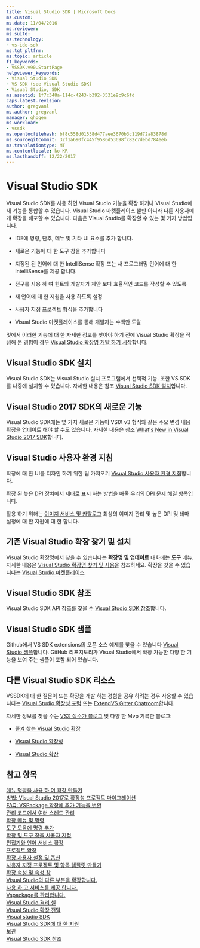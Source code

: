 ```yaml
---
title: Visual Studio SDK | Microsoft Docs
ms.custom: 
ms.date: 11/04/2016
ms.reviewer: 
ms.suite: 
ms.technology:
- vs-ide-sdk
ms.tgt_pltfrm: 
ms.topic: article
f1_keywords:
- VSSDK.v90.StartPage
helpviewer_keywords:
- Visual Studio SDK
- VS SDK (see Visual Studio SDK)
- Visual Studio, SDK
ms.assetid: 1f7c348a-114c-4243-b392-3531e9c9c6fd
caps.latest.revision: 
author: gregvanl
ms.author: gregvanl
manager: ghogen
ms.workload:
- vssdk
ms.openlocfilehash: bf8c558d01538d477aee3670b3c119d72a83878d
ms.sourcegitcommit: 32f1a690fc445f9586d53698fc82c7debd784eeb
ms.translationtype: MT
ms.contentlocale: ko-KR
ms.lasthandoff: 12/22/2017
---
```

# <a name="visual-studio-sdk"></a>Visual Studio SDK
Visual Studio SDK를 사용 하면 Visual Studio 기능을 확장 하거나 Visual Studio에 새 기능을 통합할 수 있습니다. Visual Studio 마켓플레이스 뿐만 아니라 다른 사용자에 게 확장을 배포할 수 있습니다. 다음은 Visual Studio를 확장할 수 있는 몇 가지 방법입니다.  
  
-   IDE에 명령, 단추, 메뉴 및 기타 UI 요소를 추가 합니다.  
  
-   새로운 기능에 대 한 도구 창을 추가합니다  
  
-   지정된 된 언어에 대 한 IntelliSense 확장 또는 새 프로그래밍 언어에 대 한 IntelliSense를 제공 합니다.  
  
-   전구를 사용 하 여 힌트와 개발자가 제안 보다 효율적인 코드를 작성할 수 있도록  
  
-   새 언어에 대 한 지원을 사용 하도록 설정  
  
-   사용자 지정 프로젝트 형식을 추가합니다  
  
-   Visual Studio 마켓플레이스를 통해 개발자는 수백만 도달  
  
 및에서 이러한 기능에 대 한 자세한 정보를 찾아야 하기 전에 Visual Studio 확장을 작성해 본 경험이 경우 [Visual Studio 확장명 개발 하기 시작](../extensibility/starting-to-develop-visual-studio-extensions.md)합니다.  
  
## <a name="installing-the-visual-studio-sdk"></a>Visual Studio SDK 설치  
 Visual Studio SDK는 Visual Studio 설치 프로그램에서 선택적 기능. 또한 VS SDK를 나중에 설치할 수 있습니다. 자세한 내용은 참조 [Visual Studio SDK 설치](../extensibility/installing-the-visual-studio-sdk.md)합니다.  
  
## <a name="whats-new-in-the-visual-studio-2017-sdk"></a>Visual Studio 2017 SDK의 새로운 기능  
 Visual Studio SDK에는 몇 가지 새로운 기능이 VSIX v3 형식와 같은 주요 변경 내용 확장을 업데이트 해야 할 수도 있습니다. 자세한 내용은 참조 [What's New in Visual Studio 2017 SDK](../extensibility/what-s-new-in-the-visual-studio-2017-sdk.md)합니다.  
  
## <a name="visual-studio-user-experience-guidelines"></a>Visual Studio 사용자 환경 지침  
 확장에 대 한 UI를 디자인 하기 위한 팁 가져오기 [Visual Studio 사용자 환경 지침](../extensibility/ux-guidelines/visual-studio-user-experience-guidelines.md)합니다.  
  
 확장 된 높은 DPI 장치에서 제대로 표시 하는 방법을 배울 우리의 [DPI 문제 해결](../extensibility/addressing-dpi-issues2.md) 항목입니다.  
  
 활용 하기 위해는 [이미지 서비스 및 카탈로그](../extensibility/image-service-and-catalog.md) 최상의 이미지 관리 및 높은 DPI 및 테마 설정에 대 한 지원에 대 한 합니다.  
  
## <a name="finding-and-installing-existing-visual-studio-extensions"></a>기존 Visual Studio 확장 찾기 및 설치  
 Visual Studio 확장명에서 찾을 수 있습니다는 **확장명 및 업데이트** 대화에는 **도구** 메뉴. 자세한 내용은 [Visual Studio 확장명 찾기 및 사용](../ide/finding-and-using-visual-studio-extensions.md)을 참조하세요. 확장을 찾을 수 있습니다는 [Visual Studio 마켓플레이스](https://marketplace.visualstudio.com/)  
  
## <a name="visual-studio-sdk-reference"></a>Visual Studio SDK 참조  
 Visual Studio SDK API 참조를 찾을 수 [Visual Studio SDK 참조](../extensibility/visual-studio-sdk-reference.md)합니다.  
  
## <a name="visual-studio-sdk-samples"></a>Visual Studio SDK 샘플  
 Github에서 VS SDK extensions의 오픈 소스 예제를 찾을 수 있습니다 [Visual Studio 샘플](https://aka.ms/vs2015sdksamples)합니다. GitHub 리포지토리가 Visual Studio에서 확장 가능한 다양 한 기능을 보여 주는 샘플이 포함 되어 있습니다.  
  
## <a name="other-visual-studio-sdk-resources"></a>다른 Visual Studio SDK 리소스  
 VSSDK에 대 한 질문이 또는 확장을 개발 하는 경험을 공유 하려는 경우 사용할 수 있습니다는 [Visual Studio 확장성 포럼](https://social.msdn.microsoft.com/Forums/vstudio/home?forum=vsx) 또는 [ExtendVS Gitter Chatroom](https://gitter.im/Microsoft/extendvs)합니다.  
  
 자세한 정보를 찾을 수는 [VSX 실수가 블로그](http://blogs.msdn.com/b/vsx/) 및 다양 한 Mvp 기록한 블로그:  
  
-   [즐겨 찾는 Visual Studio 확장](http://geekswithblogs.net/sdorman/archive/2014/10/05/favorite-visual-studio-extensions.aspx)  
  
-   [Visual Studio 확장성](http://www.visualstudioextensibility.com/overview/vs/)  
  
-   [Visual Studio 확장](http://blog.slaks.net/2013-10-18/extending-visual-studio-part-1-getting-started/)  
  
## <a name="see-also"></a>참고 항목  
 [메뉴 명령을 사용 하 여 확장 만들기](../extensibility/creating-an-extension-with-a-menu-command.md)   
 [방법: Visual Studio 2017로 확장성 프로젝트 마이그레이션](../extensibility/how-to-migrate-extensibility-projects-to-visual-studio-2017.md)   
 [FAQ: VSPackage 확장에 추가 기능을 변환](../extensibility/faq-converting-add-ins-to-vspackage-extensions.md)   
 [관리 코드에서 여러 스레드 관리](../extensibility/managing-multiple-threads-in-managed-code.md)   
 [확장 메뉴 및 명령](../extensibility/extending-menus-and-commands.md)   
 [도구 모음에 명령 추가](../extensibility/adding-commands-to-toolbars.md)   
 [확장 및 도구 창을 사용자 지정](../extensibility/extending-and-customizing-tool-windows.md)   
 [편집기와 언어 서비스 확장](../extensibility/editor-and-language-service-extensions.md)   
 [프로젝트 확장](../extensibility/extending-projects.md)   
 [확장 사용자 설정 및 옵션](../extensibility/extending-user-settings-and-options.md)   
 [사용자 지정 프로젝트 및 항목 템플릿 만들기](../extensibility/creating-custom-project-and-item-templates.md)   
 [확장 속성 및 속성 창](../extensibility/extending-properties-and-the-property-window.md)   
 [Visual Studio의 다른 부분을 확장합니다.](../extensibility/extending-other-parts-of-visual-studio.md)   
 [사용 하 고 서비스를 제공 합니다.](../extensibility/using-and-providing-services.md)   
 [Vspackage를 관리합니다.](../extensibility/managing-vspackages.md)   
 [Visual Studio 격리 셸](../extensibility/visual-studio-isolated-shell.md)   
 [Visual Studio 확장 전달](../extensibility/shipping-visual-studio-extensions.md)   
 [Visual studio SDK](../extensibility/internals/inside-the-visual-studio-sdk.md)   
 [Visual Studio SDK에 대 한 지원](../extensibility/support-for-the-visual-studio-sdk.md)   
 [보관](../extensibility/archive.md)   
 [Visual Studio SDK 참조](../extensibility/visual-studio-sdk-reference.md)
